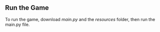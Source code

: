 ## Run the Game
To run the game, download *main.py* and the *resources* folder, then run the main.py file.
